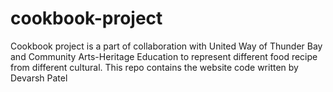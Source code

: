 # cookbook-project
Cookbook project is a part of collaboration with United Way of Thunder Bay and Community Arts-Heritage Education to represent different food recipe from different cultural. This repo contains the website code written by Devarsh Patel 
